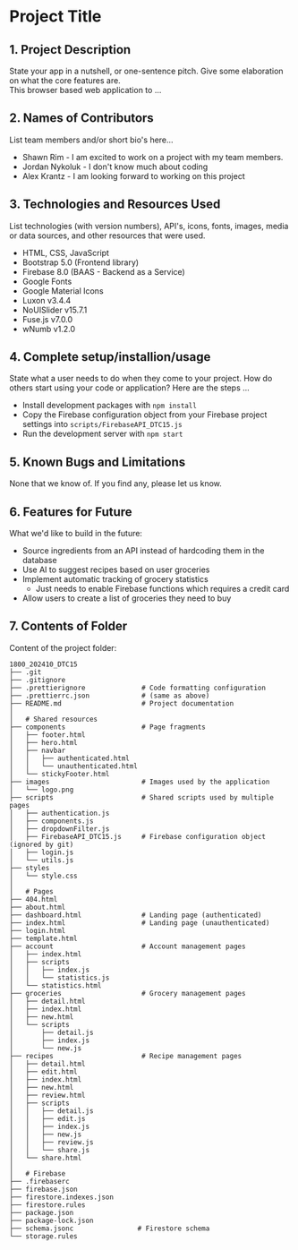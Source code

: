 # Project Title

## 1. Project Description

State your app in a nutshell, or one-sentence pitch. Give some elaboration on what the core features are.  
This browser based web application to ...

## 2. Names of Contributors

List team members and/or short bio's here...

-   Shawn Rim - I am excited to work on a project with my team members.
-   Jordan Nykoluk - I don't know much about coding
-   Alex Krantz - I am looking forward to working on this project

## 3. Technologies and Resources Used

List technologies (with version numbers), API's, icons, fonts, images, media or data sources, and other resources that were used.

-   HTML, CSS, JavaScript
-   Bootstrap 5.0 (Frontend library)
-   Firebase 8.0 (BAAS - Backend as a Service)
-   Google Fonts
-   Google Material Icons
-   Luxon v3.4.4
-   NoUISlider v15.7.1
-   Fuse.js v7.0.0
-   wNumb v1.2.0

## 4. Complete setup/installion/usage

State what a user needs to do when they come to your project. How do others start using your code or application?
Here are the steps ...

-   Install development packages with `npm install`
-   Copy the Firebase configuration object from your Firebase project settings into `scripts/FirebaseAPI_DTC15.js`
-   Run the development server with `npm start`

## 5. Known Bugs and Limitations

None that we know of. If you find any, please let us know.

## 6. Features for Future

What we'd like to build in the future:

-   Source ingredients from an API instead of hardcoding them in the database
-   Use AI to suggest recipes based on user groceries
-   Implement automatic tracking of grocery statistics
    -   Just needs to enable Firebase functions which requires a credit card
-   Allow users to create a list of groceries they need to buy

## 7. Contents of Folder

Content of the project folder:

```
1800_202410_DTC15
├── .git
├── .gitignore
├── .prettierignore              # Code formatting configuration
├── .prettierrc.json             # (same as above)
├── README.md                    # Project documentation
│
│   # Shared resources
├── components                   # Page fragments
│   ├── footer.html
│   ├── hero.html
│   ├── navbar
│   │   ├── authenticated.html
│   │   └── unauthenticated.html
│   └── stickyFooter.html
├── images                       # Images used by the application
│   └── logo.png
├── scripts                      # Shared scripts used by multiple pages
│   ├── authentication.js
│   ├── components.js
│   ├── dropdownFilter.js
│   ├── FirebaseAPI_DTC15.js     # Firebase configuration object (ignored by git)
│   ├── login.js
│   └── utils.js
├── styles
│   └── style.css
│
│   # Pages
├── 404.html
├── about.html
├── dashboard.html               # Landing page (authenticated)
├── index.html                   # Landing page (unauthenticated)
├── login.html
├── template.html
├── account                      # Account management pages
│   ├── index.html
│   ├── scripts
│   │   ├── index.js
│   │   └── statistics.js
│   └── statistics.html
├── groceries                    # Grocery management pages
│   ├── detail.html
│   ├── index.html
│   ├── new.html
│   └── scripts
│       ├── detail.js
│       ├── index.js
│       └── new.js
├── recipes                      # Recipe management pages
│   ├── detail.html
│   ├── edit.html
│   ├── index.html
│   ├── new.html
│   ├── review.html
│   ├── scripts
│   │   ├── detail.js
│   │   ├── edit.js
│   │   ├── index.js
│   │   ├── new.js
│   │   ├── review.js
│   │   └── share.js
│   └── share.html
│
│   # Firebase
├── .firebaserc
├── firebase.json
├── firestore.indexes.json
├── firestore.rules
├── package.json
├── package-lock.json
├── schema.jsonc                # Firestore schema
└── storage.rules
```
